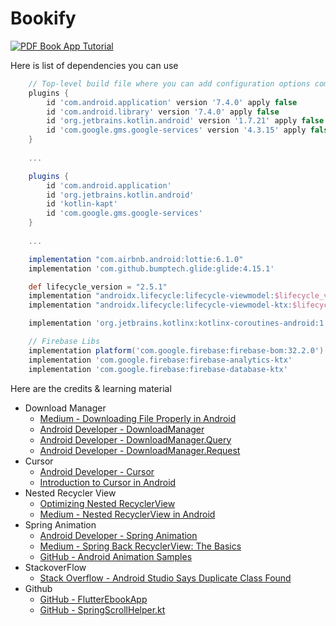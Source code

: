 
# Bookify
[![PDF Book App Tutorial](https://img.youtube.com/vi/Rh-Nhsd2g8w/maxresdefault.jpg)](https://youtu.be/Rh-Nhsd2g8w)

Here is list of dependencies you can use
``` gradle
    // Top-level build file where you can add configuration options common to all sub-projects/modules.
    plugins {
        id 'com.android.application' version '7.4.0' apply false
        id 'com.android.library' version '7.4.0' apply false
        id 'org.jetbrains.kotlin.android' version '1.7.21' apply false
        id 'com.google.gms.google-services' version '4.3.15' apply false
    }
    
    ...

    plugins {
        id 'com.android.application'
        id 'org.jetbrains.kotlin.android'
        id 'kotlin-kapt'
        id 'com.google.gms.google-services'
    }
    
    ...

    implementation "com.airbnb.android:lottie:6.1.0"
    implementation 'com.github.bumptech.glide:glide:4.15.1'

    def lifecycle_version = "2.5.1"
    implementation "androidx.lifecycle:lifecycle-viewmodel:$lifecycle_version"
    implementation "androidx.lifecycle:lifecycle-viewmodel-ktx:$lifecycle_version"

    implementation 'org.jetbrains.kotlinx:kotlinx-coroutines-android:1.6.4'

    // Firebase Libs
    implementation platform('com.google.firebase:firebase-bom:32.2.0')
    implementation 'com.google.firebase:firebase-analytics-ktx'
    implementation 'com.google.firebase:firebase-database-ktx'

```

Here are the credits & learning material
- Download Manager
    - [Medium - Downloading File Properly in Android](https://medium.com/@aungkyawmyint_26195/downloading-file-properly-in-android-d8cc28d25aca)
    - [Android Developer - DownloadManager](https://developer.android.com/reference/android/app/DownloadManager)
    - [Android Developer - DownloadManager.Query](https://developer.android.com/reference/android/app/DownloadManager.Query)
    - [Android Developer - DownloadManager.Request](https://developer.android.com/reference/android/app/DownloadManager.Request)
- Cursor
    - [Android Developer - Cursor](https://developer.android.com/reference/android/database/Cursor)
    - [Introduction to Cursor in Android](https://www.edureka.co/blog/introduction-to-cursor-in-android/)
- Nested Recycler View
    - [Optimizing Nested RecyclerView](https://proandroiddev.com/optimizing-nested-recyclerview-a9b7830a4ba7)
    - [Medium - Nested RecyclerView in Android](https://medium.com/nerd-for-tech/nested-recyclerview-in-android-e5afb2b9771a#:~:text=Let%E2%80%99s%20talk%20about%20Optimizations%20of%20RecyclerView)
- Spring Animation
    - [Android Developer - Spring Animation](https://developer.android.com/develop/ui/views/animations/spring-animation)
    - [Medium - Spring Back RecyclerView: The Basics](https://medium.com/swlh/spring-back-recyclerview-the-basics-beebe3477cad)
    - [GitHub - Android Animation Samples](https://github.com/KaustubhPatange/android-animation-samples)
- StackoverFlow
    - [Stack Overflow - Android Studio Says Duplicate Class Found](https://stackoverflow.com/questions/75239367/android-studio-says-duplicate-class-found)
- Github
    - [GitHub - FlutterEbookApp](https://github.com/JideGuru/FlutterEbookApp/tree/master)
    - [GitHub - SpringScrollHelper.kt](https://github.com/KaustubhPatange/android-animation-samples/blob/master/SpringBack-RecyclerView/app/src/main/java/com/kpstv/dampingrecyclerview/ui/helpers/SpringScrollHelper.kt)
 
